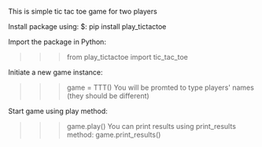 This is simple tic tac toe game for two players

Install package using:
$: pip install play_tictactoe


Import the package in Python:
>>> from play_tictactoe import tic_tac_toe

Initiate a new game instance:
>>> game = TTT()
You will be promted to type players' names (they should be different)

Start game using play method:
>>> game.play()
You can print results using print_results method:
>>> game.print_results()
